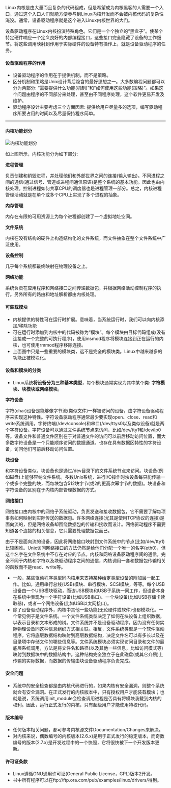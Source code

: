 Linux内核是由大量而且复杂的代码组成，但是希望成为内核黑客的人需要一个入口，通过这个入口人们就能方便参与到Linux内核开发而不会被内核代码的复杂性淹没。通常，设备驱动程序就是这个进入Linux内核世界的大门。

设备驱动程序在Linux内核扮演特殊角色。它们是一个个独立的“黑盒子”。使某个特定硬件响应一个定义良好的内部编程接口，这些接口完全隐藏了设备的工作细节。将这些调用映射到作用于实际硬件的设备特有操作上，就是设备驱动程序的任务。

#### 设备驱动程序的作用

- 设备驱动程序的作用在于提供机制，而不是策略。
- 区分机制和策略是Unix设计背后隐含的最好思想之一。大多数编程问题都可以分为两部分: “需要提供什么功能(机制)”和“如何使用这些功能(策略)”。如果这个问题由程序的不同部分来处理，甚至由不同程序处理，这个软件更易开发及维护。
- 驱动程序设计主要考虑三个方面因素: 提供给用户尽量多的选项，编写驱动程序所要占用的时间以及尽量保持程序简单。
 
---

#### 内核功能划分

![内核功能划分](images/1.png)

如上图所示，内核功能分为如下部分: 

**进程管理**

负责创建和销毁进程，并处理他们和外部世界之间的连接(输入输出)。不同进程之间的通信(通过信号、管道或进程间通信原语)是整个系统的基本功能。因此也由内核处理。控制进程如何共享CPU的调度器也是进程管理一部分。总之，内核进程管理活动就是在单个或多个CPU上实现了多个进程的抽象。

**内存管理**

内存在有限的可用资源上为每个进程都创建了一个虚拟地址空间。

**文件系统**

内核在没有结构的硬件上构造结构化的文件系统，而文件抽象在整个文件系统中广泛使用。

**设备控制**

几乎每个系统都最终映射在物理设备之上。

**网络功能**

系统负责在应用程序和网络接口之间传递数据包，并根据网络活动控制程序的执行。另外所有的路由和地址解析都由内核处理。

#### 可装载模块

- 内核提供的特性可在运行时扩展。意味着，当系统运行时，我们可以向内核添加/移除功能
- 可在运行时添加到内核中的代码被称为“模块”。每个模块由目标代码组成(没有连接成一个完整的可执行程序)，使用insmod程序将模块连接到正在运行的内核，也可使用rmmod程序移除连接。
- 上面图中只是一些重要的模块类，远不是完全的模块类。Linux中越来越多的功能正被模块化。

#### 设备和模块的分类

- Linux系统**将设备分为三种基本类型**，每个模块通常实现为其中某个类: **字符模块、块模块或网络模块**。

**字符设备**

字符(char)设备是能够像字节流(类似文件)一样被访问的设备，由字符设备驱动程序来实现这种特性。字符设备驱动程序通常最少要实现open、close、read和write系统调用。字符终端(/dev/console)和串口(/dev/ttys0以及类似设备)就是两个字符设备。字符设备可以通过文件系统节点来访问，比如/dev/tty1和/dev/lp0等。设备文件和普通文件区别在于对普通文件的访问可以前后移动访问位置，而大多数字符设备是一个只能顺序访问的数据通道。也存在具有数据区特性的字符设备，访问他们可前后移动访问位置。

**块设备**

和字符设备类似，块设备也是通过/dev目录下的文件系统节点来访问。块设备(例如磁盘)上能够容纳文件系统。多数Unix系统，进行I/O操作时块设备每只能传输一个或多个完整的块，而每块包含512块字节(或2的更高次幂字节的数据)。块设备和字符设备的区别在于内核内部管理数据的方式。

**网络接口**

网络接口由内核中的网络子系统驱动，负责发送和接收数据包，它不需要了解每项事务如何映射到实际传送的数据包。许多网络连接(尤其是使用TCP协议的连接)是面向流的，但是网络设备却围绕数据包的传输和接收而设计。网络驱动程序不需要知道各个连接的相关信息，它只需要处理数据包而已。

由于不是面向流的设备，因此将网络接口映射到文件系统中的节点(比如/dev/tty1)比较困难。Unix访问网络接口的方法仍然是给他们分配一个唯一的名字(eth0)，但这个名字在文件系统中不存在对应的节点。内核和网络设备驱动程序间的通信，完全不同于内核和字符以及块驱动程序之间的通信，内核调用一套和数据包传输相关的函数而不是read、write等。

- 一般，某些驱动程序类型同内核用来支持某种给定类型设备的附加层一起工作。比如，通用串行总线(USB)模块、串行模块、SCSI模块，等等。每个USB设备由一个USB模块驱动，而该USB模块和USB子系统一同工作，但设备本身在系统中表现为一个字符设备(比如USB串口)、一个块设备(比如USB存储卡读取器)，或者一个网络设备(比如USB以太网接口)。
- 除了设备驱动程序外，内核中其他一些功能(无论硬件或软件)也都模块化。一个常见例子是文件系统。一个文件系统类型决定了如何在块设备上组织数据，以表示目录和文本形成的树。文件系统并不是设备驱动程序，因为没有任何实际物理设备同这种信息组织方式相关联。相反，文件系统类型是一个软件驱动程序，它将底层数据结构映射到高层数据结构，决定文件名可以有多长以及在目录项中存储文件的哪些信息等。文件系统模块必须实现访问目录和文件的最底层系统调用，方法是将文件名和路径(以及其他一些信息，比如访问模式等)映射到数据块中的数据结构中。这种结构完全独立于在此磁盘(或其它介质)上传输的实际数据，而数据的传输由块设备驱动程序负责完成。


#### 安全问题

- 系统中的安全检查都是由内核代码进行的，如果内核有安全漏洞，则整个系统就会有安全漏洞。在正式发行的内核版本中，只有授权用户才能装载模块；也就是说，系统调用init_module会检查调用进程是否具有将模块装载到内核的权利。因此，运行正式发行的内核，只有超级用户才能使用特权代码。

#### 版本编号

- 任何版本相关问题，都可参考内核源文件Documentation/Changes来解决。
- 对内核来说，偶数编号的内核版本(2.6.x)是用于正式发行的稳定版本，而奇数编号的版本(2.7.x)是开发过程中的一个快照，它将很快被下一个开发版本更新。
 
#### 许可证条款

- Linux遵循GNU通用许可证(General Public License，GPL)版本2开发。
- 书中所有程序可以在ftp://ftp.ora.com/pub/examples/linux/drivers/得到。

